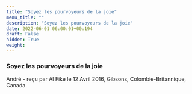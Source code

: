 ```yaml
---
title: "Soyez les pourvoyeurs de la joie"
menu_title: ""
description: "Soyez les pourvoyeurs de la joie"
date: 2022-06-01 06:00:01+00:194
draft: False
hidden: True
weight:
---
```

### Soyez les pourvoyeurs de la joie

André - reçu par Al Fike le 12 Avril 2016, Gibsons, Colombie-Britannique, Canada.



